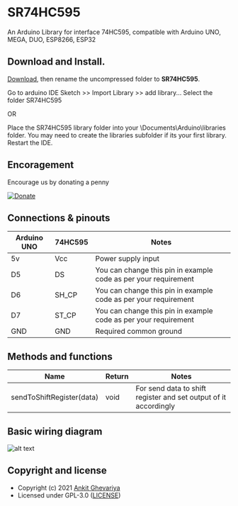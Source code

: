 # SR74HC595
An Arduino Library for interface 74HC595, compatible with Arduino UNO, MEGA, DUO, ESP8266, ESP32

## Download and Install.
[Download](https://github.com/AyushMarsian/SR74HC595/archive/master.zip), then rename the uncompressed folder to **SR74HC595**. 

Go to arduino IDE Sketch >> Import Library >> add library... Select the folder SR74HC595

OR 

Place the SR74HC595 library folder into your \Documents\Arduino\libraries folder. 
You may need to create the libraries subfolder if its your first library. Restart the IDE.

## Encoragement

Encourage us by donating a penny

[![Donate](https://img.shields.io/badge/Donate-Paypal-blue.svg)](https://www.paypal.com/paypalme/Ayushmarsian)

## Connections & pinouts
Arduino UNO  |   74HC595   |    Notes  
-------------|-------------|------------
5v           | Vcc         | Power supply input
D5           | DS          | You can change this pin in example code as per your requirement 
D6           | SH_CP       | You can change this pin in example code as per your requirement
D7           | ST_CP       | You can change this pin in example code as per your requirement
GND          | GND         | Required common ground

## Methods and functions

Name   |Return |  Notes
-------|-------|-----------------------------------------------|
sendToShiftRegister(data)        |void|For send data to shift register and set output of it accordingly

## Basic wiring diagram
![alt text](https://github.com/AyushMarsian/SR74HC595/blob/master/Images/Single%20Shift%20Register.png "Basic_Circuit")

## Copyright and license

- Copyright (c) 2021 [Ankit Ghevariya](https://github.com/ayushmarsian)
- Licensed under GPL-3.0 ([LICENSE](https://github.com/AyushMarsian/SR74HC595/blob/master/LICENSE))
